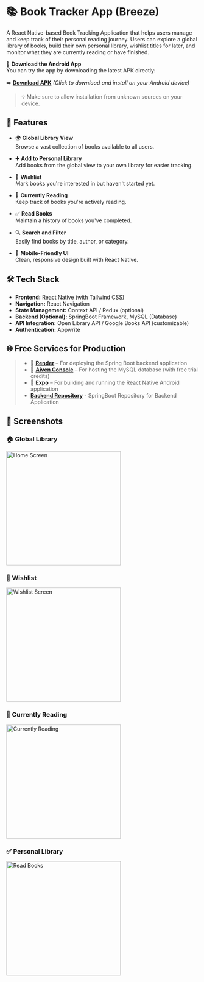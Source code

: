 # 📚 Book Tracker App (Breeze)

A React Native-based Book Tracking Application that helps users manage and keep track of their personal reading journey. Users can explore a global library of books, build their own personal library, wishlist titles for later, and monitor what they are currently reading or have finished.

📱 **Download the Android App**  
You can try the app by downloading the latest APK directly:

➡️ [**Download APK**](./assets/apk/breeze-application-v1.5.apk) *(Click to download and install on your Android device)*

> 💡 Make sure to allow installation from unknown sources on your device.

## 🚀 Features

- 🌍 **Global Library View**  
  Browse a vast collection of books available to all users.

- ➕ **Add to Personal Library**  
  Add books from the global view to your own library for easier tracking.

- 💖 **Wishlist**  
  Mark books you're interested in but haven't started yet.

- 📖 **Currently Reading**  
  Keep track of books you're actively reading.

- ✅ **Read Books**  
  Maintain a history of books you've completed.

- 🔍 **Search and Filter**  
  Easily find books by title, author, or category.

- 📱 **Mobile-Friendly UI**  
  Clean, responsive design built with React Native.

## 🛠️ Tech Stack

- **Frontend:** React Native (with Tailwind CSS)
- **Navigation:** React Navigation
- **State Management:** Context API / Redux (optional)
- **Backend (Optional):** SpringBoot Framework, MySQL (Database)
- **API Integration:** Open Library API / Google Books API (customizable)
- **Authentication:** Appwrite

## 🌐 Free Services for Production

> - 🌱 [**Render**](https://render.com/) – For deploying the Spring Boot backend application  
> - 🐬 [**Aiven Console**](https://console.aiven.io/) – For hosting the MySQL database (with free trial credits)  
> - 📱 [**Expo**](https://expo.dev/) – For building and running the React Native Android application
> - [**Backend Repository**](https://github.com/ShrayankM/breeze) - SpringBoot Repository for Backend Application

## 📸 Screenshots

### 🏠 Global Library
<img src="./assets/screenshots/global-page.png" alt="Home Screen" width="300"/>

### 💖 Wishlist
<img src="./assets/screenshots/user-wishlist-page.png" alt="Wishlist Screen" width="300"/>

### 📖 Currently Reading
<img src="./assets/screenshots/user-details-page.png" alt="Currently Reading" width="300"/>

### ✅ Personal Library
<img src="./assets/screenshots/user-library-page.png" alt="Read Books" width="300"/>
